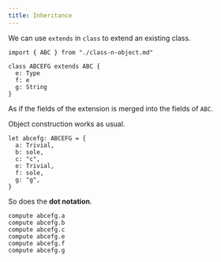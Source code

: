 ```yaml
---
title: Inheritance
---
```


We can use `extends` in `class` to extend an existing class.

```cicada
import { ABC } from "./class-n-object.md"

class ABCEFG extends ABC {
  e: Type
  f: e
  g: String
}
```

As if the fields of the extension is merged into the fields of `ABC`.

Object construction works as usual.

```cicada
let abcefg: ABCEFG = {
  a: Trivial,
  b: sole,
  c: "c",
  e: Trivial,
  f: sole,
  g: "g",
}
```

So does the **dot notation**.

```cicada
compute abcefg.a
compute abcefg.b
compute abcefg.c
compute abcefg.e
compute abcefg.f
compute abcefg.g
```
